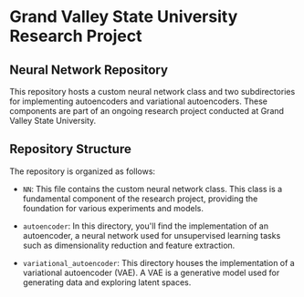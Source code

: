 # Grand Valley State University Research Project

## Neural Network Repository

This repository hosts a custom neural network class and two subdirectories for implementing autoencoders and variational autoencoders. These components are part of an ongoing research project conducted at Grand Valley State University.

## Repository Structure

The repository is organized as follows:

- `NN`: This file contains the custom neural network class. This class is a fundamental component of the research project, providing the foundation for various experiments and models.

- `autoencoder`: In this directory, you'll find the implementation of an autoencoder, a neural network used for unsupervised learning tasks such as dimensionality reduction and feature extraction.

- `variational_autoencoder`: This directory houses the implementation of a variational autoencoder (VAE). A VAE is a generative model used for generating data and exploring latent spaces.


